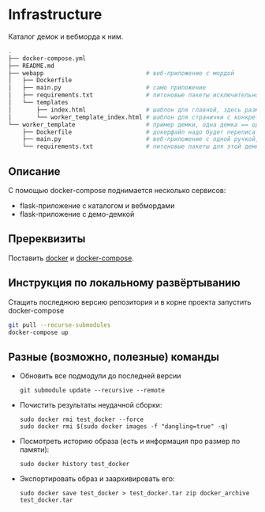 # Infrastructure

Каталог демок и вебморда к ним.

```bash
.
├── docker-compose.yml
├── README.md
├── webapp                             # веб-приложение с мордой
│   ├── Dockerfile
│   ├── main.py                        # само приложение
│   ├── requirements.txt               # питоновые пакеты исключительно для фласка
│   └── templates
│       ├── index.html                 # шаблон для главной, здесь размещать ссылку на демки
│       └── worker_template_index.html # шаблон для странички с конкретной демкой, одна демка == один шаблон
└── worker_template                    # пример демки, одна демка == одна папка
    ├── Dockerfile                     # докерфайл надо будет переписать под свои нужды
    ├── main.py                        # веб-приложение с одной ручкой, должно грузить модель и отвечать на эту ручку
    └── requirements.txt               # питоновые пакеты для этой демки
```


## Описание

С помощью docker-compose поднимается несколько сервисов:

* flask-приложение с каталогом и вебмордами
* flask-приложение с демо-демкой


## Пререквизиты

Поставить [docker](https://docs.docker.com/install/) и [docker-compose](https://docs.docker.com/compose/install/).



## Инструкция по локальному развёртыванию


Стащить последнюю версию репозитория и в корне проекта запустить docker-compose
```bash
git pull --recurse-submodules
docker-compose up
```



## Разные (возможно, полезные) команды
  * Обновить все подмодули до последней версии

    ```shell
    git submodule update --recursive --remote
    ```

  * Почистить результаты неудачной сборки:

    ```
    sudo docker rmi test_docker --force
    sudo docker rmi $(sudo docker images -f "dangling=true" -q)
    ```

  * Посмотреть историю образа (есть и информация про размер по памяти):

    `
    sudo docker history test_docker
    `

  * Экспортировать образ и заархивировать его:

    `
    sudo docker save test_docker > test_docker.tar
    zip docker_archive  test_docker.tar
    `